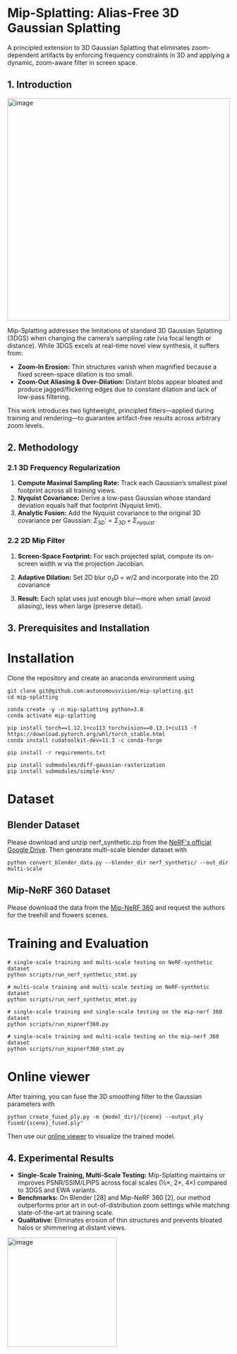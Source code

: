 # Mip-Splatting: Alias-Free 3D Gaussian Splatting

A principled extension to 3D Gaussian Splatting that eliminates zoom-dependent artifacts by enforcing frequency constraints in 3D and applying a dynamic, zoom-aware filter in screen space.

## 1. Introduction

<img width="504" alt="image" src="https://github.com/user-attachments/assets/a8439836-0c98-475b-8fd8-0f7ed296a13e" />


Mip-Splatting addresses the limitations of standard 3D Gaussian Splatting (3DGS) when changing the camera’s sampling rate (via focal length or distance). While 3DGS excels at real-time novel view synthesis, it suffers from:

* **Zoom-In Erosion:** Thin structures vanish when magnified because a fixed screen-space dilation is too small.
* **Zoom-Out Aliasing & Over-Dilation:** Distant blobs appear bloated and produce jagged/flickering edges due to constant dilation and lack of low-pass filtering.

This work introduces two lightweight, principled filters—applied during training and rendering—to guarantee artifact-free results across arbitrary zoom levels.


## 2. Methodology

### 2.1 3D Frequency Regularization

1. **Compute Maximal Sampling Rate:** Track each Gaussian’s smallest pixel footprint across all training views.
2. **Nyquist Covariance:** Derive a low-pass Gaussian whose standard deviation equals half that footprint (Nyquist limit).
3. **Analytic Fusion:** Add the Nyquist covariance to the original 3D covariance per Gaussian:
   $\Sigma_{3D}' = \Sigma_{3D} + \Sigma_{nyquist}$

### 2.2 2D Mip Filter

1. **Screen-Space Footprint:** For each projected splat, compute its on-screen width *w* via the projection Jacobian.
2. **Adaptive Dilation:** Set 2D blur σ₂D = *w*/2 and incorporate into the 2D covariance

3. **Result:** Each splat uses just enough blur—more when small (avoid aliasing), less when large (preserve detail).

## 3. Prerequisites and Installation
# Installation
Clone the repository and create an anaconda environment using
```
git clone git@github.com:autonomousvision/mip-splatting.git
cd mip-splatting

conda create -y -n mip-splatting python=3.8
conda activate mip-splatting 

pip install torch==1.12.1+cu113 torchvision==0.13.1+cu113 -f https://download.pytorch.org/whl/torch_stable.html
conda install cudatoolkit-dev=11.3 -c conda-forge

pip install -r requirements.txt

pip install submodules/diff-gaussian-rasterization
pip install submodules/simple-knn/
```

# Dataset
## Blender Dataset
Please download and unzip nerf_synthetic.zip from the [NeRF's official Google Drive](https://drive.google.com/drive/folders/128yBriW1IG_3NJ5Rp7APSTZsJqdJdfc1). Then generate multi-scale blender dataset with
```
python convert_blender_data.py --blender_dir nerf_synthetic/ --out_dir multi-scale
```

## Mip-NeRF 360 Dataset
Please download the data from the [Mip-NeRF 360](https://jonbarron.info/mipnerf360/) and request the authors for the treehill and flowers scenes.

# Training and Evaluation
```
# single-scale training and multi-scale testing on NeRF-synthetic dataset
python scripts/run_nerf_synthetic_stmt.py 

# multi-scale training and multi-scale testing on NeRF-synthetic dataset
python scripts/run_nerf_synthetic_mtmt.py 

# single-scale training and single-scale testing on the mip-nerf 360 dataset
python scripts/run_mipnerf360.py 

# single-scale training and multi-scale testing on the mip-nerf 360 dataset
python scripts/run_mipnerf360_stmt.py 
```

# Online viewer
After training, you can fuse the 3D smoothing filter to the Gaussian parameters with
```
python create_fused_ply.py -m {model_dir}/{scene} --output_ply fused/{scene}_fused.ply"
```
Then use our [online viewer](https://niujinshuchong.github.io/mip-splatting-demo) to visualize the trained model.


## 4. Experimental Results

* **Single-Scale Training, Multi-Scale Testing:** Mip-Splatting maintains or improves PSNR/SSIM/LPIPS across focal scales (½×, 2×, 4×) compared to 3DGS and EWA variants.
* **Benchmarks:** On Blender \[28] and Mip-NeRF 360 \[2], our method outperforms prior art in out-of-distribution zoom settings while matching state-of-the-art at training scale.
* **Qualitative:** Eliminates erosion of thin structures and prevents bloated halos or shimmering at distant views.

 <img width="248" alt="image" src="https://github.com/user-attachments/assets/63cd01a5-15e0-45f0-80fc-c3c055057e26" />
